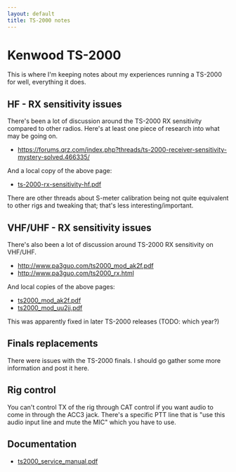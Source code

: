 ```yaml
---
layout: default
title: TS-2000 notes
---
```


# Kenwood TS-2000

This is where I'm keeping notes about my experiences running a TS-2000
for well, everything it does.

## HF - RX sensitivity issues

There's been a lot of discussion around the TS-2000 RX sensitivity compared to other radios.
Here's at least one piece of research into what may be going on.

 * <https://forums.qrz.com/index.php?threads/ts-2000-receiver-sensitivity-mystery-solved.466335/>

And a local copy of the above page:

 * [ts-2000-rx-sensitivity-hf.pdf](ts-2000-rx-sensitivity-hf.pdf)

There are other threads about S-meter calibration being not quite equivalent
to other rigs and tweaking that; that's less interesting/important.

## VHF/UHF - RX sensitivity issues

There's also been a lot of discussion around TS-2000 RX sensitivity on VHF/UHF.

 * <http://www.pa3guo.com/ts2000_mod_ak2f.pdf>
 * <http://www.pa3guo.com/ts2000_rx.html>

And local copies of the above pages:

 * [ts2000_mod_ak2f.pdf](ts2000_mod_ak2f.pdf)
 * [ts2000_mod_uu2jj.pdf](ts2000_mod_uu2jj.pdf)

This was apparently fixed in later TS-2000 releases (TODO: which year?)

## Finals replacements

There were issues with the TS-2000 finals.  I should go gather some more
information and post it here.

## Rig control

You can't control TX of the rig through CAT control if you want audio to come
in through the ACC3 jack.  There's a specific PTT line that is "use this audio
input line and mute the MIC" which you have to use.


## Documentation

* [ts2000_service_manual.pdf](ts2000_service_manual.pdf)
